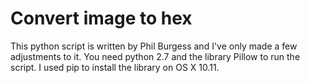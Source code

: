 Convert image to hex
=========
This python script is written by Phil Burgess and I've only made a few adjustments to it. 
You need python 2.7 and the library Pillow to run the script. I used pip to install the library on OS X 10.11.

